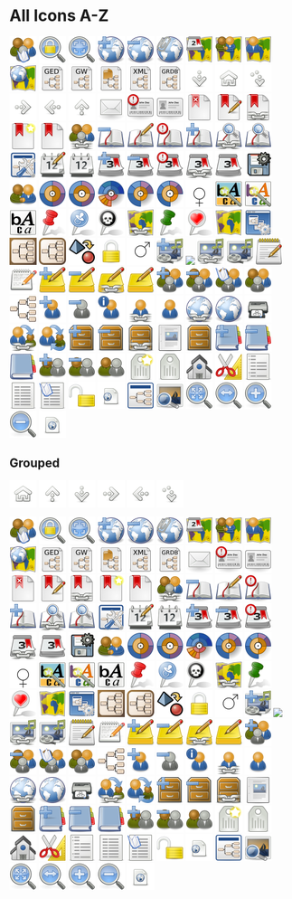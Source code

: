 # All Icons A-Z

<p float="left">
  <img src="/gtheme-icons/add-parent-existing-family.svg" width="48" />
  <img src="/gtheme-icons/geo-fixed-zoom.svg" width="48" /> 
  <img src="/gtheme-icons/geo-free-zoom.svg" width="48" />
  <img src="/gtheme-icons/geo-place-add.svg" width="48" />
  <img src="/gtheme-icons/geo-place-delete.svg" width="48" />
  <img src="/gtheme-icons/geo-place-link.svg" width="48" />
  <img src="/gtheme-icons/geo-show-event.svg" width="48" />
  <img src="/gtheme-icons/geo-show-family.svg" width="48" />
  <img src="/gtheme-icons/geo-show-person.svg" width="48" />
  <img src="/gtheme-icons/geo-show-place.svg" width="48" />
  <img src="/gtheme-icons/gnome-mime-application-x-gedcom.svg" width="48" />
  <img src="/gtheme-icons/gnome-mime-application-x-geneweb.svg" width="48" />
  <img src="/gtheme-icons/gnome-mime-application-x-gramps-package.svg" width="48" />
  <img src="/gtheme-icons/gnome-mime-application-x-gramps-xml.svg" width="48" />
  <img src="/gtheme-icons/gnome-mime-application-x-gramps.svg" width="48" /> 
  <img src="/gtheme-icons/go-down.svg" width="48" />
  <img src="/gtheme-icons/go-home.svg" width="48" />
  <img src="/gtheme-icons/go-jump.svg" width="48" />
  <img src="/gtheme-icons/go-next.svg" width="48" />
  <img src="/gtheme-icons/go-previous.svg" width="48" />
  <img src="/gtheme-icons/go-up.svg" width="48" />
  <img src="/gtheme-icons/gramps-address.svg" width="48" />
  <img src="/gtheme-icons/gramps-attribute-important.svg" width="48" />
  <img src="/gtheme-icons/gramps-attribute.svg" width="48" />
  <img src="/gtheme-icons/gramps-bookmark-delete.svg" width="48" />
  <img src="/gtheme-icons/gramps-bookmark-edit.svg" width="48" /> 
  <img src="/gtheme-icons/gramps-bookmark-link.svg" width="48" />
  <img src="/gtheme-icons/gramps-bookmark-new.svg" width="48" />
  <img src="/gtheme-icons/gramps-bookmark.svg" width="48" /> 
  <img src="/gtheme-icons/gramps-child-ref.svg" width="48" />
  <img src="/gtheme-icons/gramps-citation-delete.svg" width="48" />
  <img src="/gtheme-icons/gramps-citation-edit.svg" width="48" />
  <img src="/gtheme-icons/gramps-citation-important.svg" width="48" />
  <img src="/gtheme-icons/gramps-citation-new.svg" width="48" />
  <img src="/gtheme-icons/gramps-citation-ref.svg" width="48" />
  <img src="/gtheme-icons/gramps-citation.svg" width="48" />
  <img src="/gtheme-icons/gramps-config.svg" width="48" />
  <img src="/gtheme-icons/gramps-date-edit.svg" width="48" />
  <img src="/gtheme-icons/gramps-date.svg" width="48" />
  <img src="/gtheme-icons/gramps-event-add.svg" width="48" />
  <img src="/gtheme-icons/gramps-event-delete.svg" width="48" />
  <img src="/gtheme-icons/gramps-event-important.svg" width="48" />
  <img src="/gtheme-icons/gramps-event-ref.svg" width="48" />
  <img src="/gtheme-icons/gramps-event.svg" width="48" />
  <img src="/gtheme-icons/gramps-export.svg" width="48" />
  <img src="/gtheme-icons/gramps-family.svg" width="48" />
  <img src="/gtheme-icons/gramps-fanchart.svg" width="48" />
  <img src="/gtheme-icons/gramps-fanchart2.svg" width="48" />
  <img src="/gtheme-icons/gramps-fanchart2way.svg" width="48" /> 
  <img src="/gtheme-icons/gramps-fanchartdesc.svg" width="48" />
  <img src="/gtheme-icons/gramps-fanchartdesc2.svg" width="48" />
  <img src="/gtheme-icons/gramps-female.svg" width="48" />
  <img src="/gtheme-icons/gramps-font-bgcolor.svg" width="48" />
  <img src="/gtheme-icons/gramps-font-color.svg" width="48" />
  <img src="/gtheme-icons/gramps-font.svg" width="48" />
  <img src="/gtheme-icons/gramps-geo-altmap.svg" width="48" />
  <img src="/gtheme-icons/gramps-geo-birth2.svg" width="48" />
  <img src="/gtheme-icons/gramps-geo-death2.svg" width="48" />
  <img src="/gtheme-icons/gramps-geo-link.svg" width="48" />
  <img src="/gtheme-icons/gramps-geo-mainmap.svg" width="48" />
  <img src="/gtheme-icons/gramps-geo-marriage2.svg" width="48" />
  <img src="/gtheme-icons/gramps-geo.svg" width="48" />
  <img src="/gtheme-icons/gramps-gramplet.svg" width="48" />
  <img src="/gtheme-icons/gramps-icon-ios.svg" width="48" />
  <img src="/gtheme-icons/gramps-icon-windows.svg" width="48" />
  <img src="/gtheme-icons/gramps-import.svg" width="48" />
  <img src="/gtheme-icons/gramps-lock.svg" width="48" />
  <img src="/gtheme-icons/gramps-male.svg" width="48" />
  <img src="/gtheme-icons/gramps-media-add.svg" width="48" />
  <img src="/gtheme-icons/gramps-media-delete.svg width="48" />
  <img src="/gtheme-icons/gramps-media-ref.svg" width="48" />
  <img src="/gtheme-icons/gramps-media.svg" width="48" />
  <img src="/gtheme-icons/gramps-notes.svg" width="48" />
  <img src="/gtheme-icons/gramps-notes1.svg" width="48" />
  <img src="/gtheme-icons/gramps-notes2-add.svg" width="48" />
  <img src="/gtheme-icons/gramps-notes2-delete.svg" width="48" />
  <img src="/gtheme-icons/gramps-notes2-ref.svg" width="48" />
  <img src="/gtheme-icons/gramps-notes2.svg" width="48" />
  <img src="/gtheme-icons/gramps-parents-add.svg" width="48" />
  <img src="/gtheme-icons/gramps-parents-delete.svg" width="48" />
  <img src="/gtheme-icons/gramps-parents-open.svg" width="48" />
  <img src="/gtheme-icons/gramps-parents.svg" width="48" />
  <img src="/gtheme-icons/gramps-pedigree.svg" width="48" />
  <img src="/gtheme-icons/gramps-person-add.svg" width="48" />
  <img src="/gtheme-icons/gramps-person-delete.svg" width="48" />
  <img src="/gtheme-icons/gramps-person-name.svg" width="48" />
  <img src="/gtheme-icons/gramps-person-ref.svg" width="48" />
  <img src="/gtheme-icons/gramps-person.svg" width="48" />
  <img src="/gtheme-icons/gramps-place-ref.svg" width="48" />
  <img src="/gtheme-icons/gramps-place.svg" width="48" />
  <img src="/gtheme-icons/gramps-printer.svg" width="48" />
  <img src="/gtheme-icons/gramps-relation-ref.svg" width="48" />
  <img src="/gtheme-icons/gramps-relation.svg" width="48" />
  <img src="/gtheme-icons/gramps-repo-add.svg" width="48" />
  <img src="/gtheme-icons/gramps-repo-delete.svg" width="48" />
  <img src="/gtheme-icons/gramps-repo-ref.svg" width="48" />
  <img src="/gtheme-icons/gramps-reports.svg" width="48" />
  <img src="/gtheme-icons/gramps-repository.svg" width="48" />
  <img src="/gtheme-icons/gramps-source-add.svg" width="48" />
  <img src="/gtheme-icons/gramps-source-delete.svg" width="48" />
  <img src="/gtheme-icons/gramps-source.svg" width="48" />
  <img src="/gtheme-icons/gramps-spouse-add.svg" width="48" />
  <img src="/gtheme-icons/gramps-spouse-delete.svg" width="48" />
  <img src="/gtheme-icons/gramps-spouse.svg" width="48" />
  <img src="/gtheme-icons/gramps-tag-new.svg" width="48" />
  <img src="/gtheme-icons/gramps-tag.svg" width="48" />
  <img src="/gtheme-icons/gramps-temple.svg" width="48" />
  <img src="/gtheme-icons/gramps-tools.svg" width="48" />
  <img src="/gtheme-icons/gramps-tree-group.svg" width="48" />
  <img src="/gtheme-icons/gramps-tree-list.svg" width="48" />
  <img src="/gtheme-icons/gramps-tree-select.svg" width="48" />
  <img src="/gtheme-icons/gramps-unlock.svg" width="48" />
  <img src="/gtheme-icons/gramps-url.svg" width="48" />
  <img src="/gtheme-icons/gramps-view.svg" width="48" />
  <img src="/gtheme-icons/gramps-viewmedia.svg" width="48" />
  <img src="/gtheme-icons/gramps-zoom-best-fit.svg" width="48" />
  <img src="/gtheme-icons/gramps-zoom-fit-width.svg" width="48" />
  <img src="/gtheme-icons/gramps-zoom-in.svg" width="48" />
  <img src="/gtheme-icons/gramps-zoom-out.svg" width="48" />
  <img src="/gtheme-icons/gramps_new-html.svg" width="48" />
</p>
                                                         
## Grouped
                                                         
<p float="left">
  <img src="/gtheme-icons/go-home.svg" width="48" />
  <img src="/gtheme-icons/go-up.svg" width="48" />
  <img src="/gtheme-icons/go-down.svg" width="48" />
  <img src="/gtheme-icons/go-next.svg" width="48" />
  <img src="/gtheme-icons/go-previous.svg" width="48" />
  <img src="/gtheme-icons/go-jump.svg" width="48" />
 </p>                                         
  <p float="left">
<img src="/gtheme-icons/add-parent-existing-family.svg" width="48" />
  <img src="/gtheme-icons/geo-fixed-zoom.svg" width="48" /> 
  <img src="/gtheme-icons/geo-free-zoom.svg" width="48" />
  <img src="/gtheme-icons/geo-place-add.svg" width="48" />
  <img src="/gtheme-icons/geo-place-delete.svg" width="48" />
  <img src="/gtheme-icons/geo-place-link.svg" width="48" />
  <img src="/gtheme-icons/geo-show-event.svg" width="48" />
  <img src="/gtheme-icons/geo-show-family.svg" width="48" />
  <img src="/gtheme-icons/geo-show-person.svg" width="48" />
  <img src="/gtheme-icons/geo-show-place.svg" width="48" />
  <img src="/gtheme-icons/gnome-mime-application-x-gedcom.svg" width="48" />
  <img src="/gtheme-icons/gnome-mime-application-x-geneweb.svg" width="48" />
  <img src="/gtheme-icons/gnome-mime-application-x-gramps-package.svg" width="48" />
  <img src="/gtheme-icons/gnome-mime-application-x-gramps-xml.svg" width="48" />
  <img src="/gtheme-icons/gnome-mime-application-x-gramps.svg" width="48" /> 

  <img src="/gtheme-icons/gramps-address.svg" width="48" />
  <img src="/gtheme-icons/gramps-attribute-important.svg" width="48" />
  <img src="/gtheme-icons/gramps-attribute.svg" width="48" />
  <img src="/gtheme-icons/gramps-bookmark-delete.svg" width="48" />
  <img src="/gtheme-icons/gramps-bookmark-edit.svg" width="48" /> 
  <img src="/gtheme-icons/gramps-bookmark-link.svg" width="48" />
  <img src="/gtheme-icons/gramps-bookmark-new.svg" width="48" />
  <img src="/gtheme-icons/gramps-bookmark.svg" width="48" /> 
  <img src="/gtheme-icons/gramps-child-ref.svg" width="48" />
  <img src="/gtheme-icons/gramps-citation-delete.svg" width="48" />
  <img src="/gtheme-icons/gramps-citation-edit.svg" width="48" />
  <img src="/gtheme-icons/gramps-citation-important.svg" width="48" />
  <img src="/gtheme-icons/gramps-citation-new.svg" width="48" />
  <img src="/gtheme-icons/gramps-citation-ref.svg" width="48" />
  <img src="/gtheme-icons/gramps-citation.svg" width="48" />
  <img src="/gtheme-icons/gramps-config.svg" width="48" />
  <img src="/gtheme-icons/gramps-date-edit.svg" width="48" />
  <img src="/gtheme-icons/gramps-date.svg" width="48" />
  <img src="/gtheme-icons/gramps-event-add.svg" width="48" />
  <img src="/gtheme-icons/gramps-event-delete.svg" width="48" />
  <img src="/gtheme-icons/gramps-event-important.svg" width="48" />
  <img src="/gtheme-icons/gramps-event-ref.svg" width="48" />
  <img src="/gtheme-icons/gramps-event.svg" width="48" />
  <img src="/gtheme-icons/gramps-export.svg" width="48" />
  <img src="/gtheme-icons/gramps-family.svg" width="48" />
  <img src="/gtheme-icons/gramps-fanchart.svg" width="48" />
  <img src="/gtheme-icons/gramps-fanchart2.svg" width="48" />
  <img src="/gtheme-icons/gramps-fanchart2way.svg" width="48" /> 
  <img src="/gtheme-icons/gramps-fanchartdesc.svg" width="48" />
  <img src="/gtheme-icons/gramps-fanchartdesc2.svg" width="48" />
  <img src="/gtheme-icons/gramps-female.svg" width="48" />
  <img src="/gtheme-icons/gramps-font-bgcolor.svg" width="48" />
  <img src="/gtheme-icons/gramps-font-color.svg" width="48" />
  <img src="/gtheme-icons/gramps-font.svg" width="48" />
  <img src="/gtheme-icons/gramps-geo-altmap.svg" width="48" />
  <img src="/gtheme-icons/gramps-geo-birth2.svg" width="48" />
  <img src="/gtheme-icons/gramps-geo-death2.svg" width="48" />
  <img src="/gtheme-icons/gramps-geo-link.svg" width="48" />
  <img src="/gtheme-icons/gramps-geo-mainmap.svg" width="48" />
  <img src="/gtheme-icons/gramps-geo-marriage2.svg" width="48" />
  <img src="/gtheme-icons/gramps-geo.svg" width="48" />
  <img src="/gtheme-icons/gramps-gramplet.svg" width="48" />
  <img src="/gtheme-icons/gramps-icon-ios.svg" width="48" />
  <img src="/gtheme-icons/gramps-icon-windows.svg" width="48" />
  <img src="/gtheme-icons/gramps-import.svg" width="48" />
  <img src="/gtheme-icons/gramps-lock.svg" width="48" />
  <img src="/gtheme-icons/gramps-male.svg" width="48" />
  <img src="/gtheme-icons/gramps-media-add.svg" width="48" />
  <img src="/gtheme-icons/gramps-media-delete.svg width="48" />
  <img src="/gtheme-icons/gramps-media-ref.svg" width="48" />
  <img src="/gtheme-icons/gramps-media.svg" width="48" />
  <img src="/gtheme-icons/gramps-notes.svg" width="48" />
  <img src="/gtheme-icons/gramps-notes1.svg" width="48" />
  <img src="/gtheme-icons/gramps-notes2-add.svg" width="48" />
  <img src="/gtheme-icons/gramps-notes2-delete.svg" width="48" />
  <img src="/gtheme-icons/gramps-notes2-ref.svg" width="48" />
  <img src="/gtheme-icons/gramps-notes2.svg" width="48" />
  <img src="/gtheme-icons/gramps-parents-add.svg" width="48" />
  <img src="/gtheme-icons/gramps-parents-delete.svg" width="48" />
  <img src="/gtheme-icons/gramps-parents-open.svg" width="48" />
  <img src="/gtheme-icons/gramps-parents.svg" width="48" />
  <img src="/gtheme-icons/gramps-pedigree.svg" width="48" />
  <img src="/gtheme-icons/gramps-person-add.svg" width="48" />
  <img src="/gtheme-icons/gramps-person-delete.svg" width="48" />
  <img src="/gtheme-icons/gramps-person-name.svg" width="48" />
  <img src="/gtheme-icons/gramps-person-ref.svg" width="48" />
  <img src="/gtheme-icons/gramps-person.svg" width="48" />
  <img src="/gtheme-icons/gramps-place-ref.svg" width="48" />
  <img src="/gtheme-icons/gramps-place.svg" width="48" />
  <img src="/gtheme-icons/gramps-printer.svg" width="48" />
  <img src="/gtheme-icons/gramps-relation-ref.svg" width="48" />
  <img src="/gtheme-icons/gramps-relation.svg" width="48" />
  <img src="/gtheme-icons/gramps-repo-add.svg" width="48" />
  <img src="/gtheme-icons/gramps-repo-delete.svg" width="48" />
  <img src="/gtheme-icons/gramps-repo-ref.svg" width="48" />
  <img src="/gtheme-icons/gramps-reports.svg" width="48" />
  <img src="/gtheme-icons/gramps-repository.svg" width="48" />
  <img src="/gtheme-icons/gramps-source-add.svg" width="48" />
  <img src="/gtheme-icons/gramps-source-delete.svg" width="48" />
  <img src="/gtheme-icons/gramps-source.svg" width="48" />
  <img src="/gtheme-icons/gramps-spouse-add.svg" width="48" />
  <img src="/gtheme-icons/gramps-spouse-delete.svg" width="48" />
  <img src="/gtheme-icons/gramps-spouse.svg" width="48" />
  <img src="/gtheme-icons/gramps-tag-new.svg" width="48" />
  <img src="/gtheme-icons/gramps-tag.svg" width="48" />
  <img src="/gtheme-icons/gramps-temple.svg" width="48" />
  <img src="/gtheme-icons/gramps-tools.svg" width="48" />
  <img src="/gtheme-icons/gramps-tree-group.svg" width="48" />
  <img src="/gtheme-icons/gramps-tree-list.svg" width="48" />
  <img src="/gtheme-icons/gramps-tree-select.svg" width="48" />
  <img src="/gtheme-icons/gramps-unlock.svg" width="48" />
  <img src="/gtheme-icons/gramps-url.svg" width="48" />
  <img src="/gtheme-icons/gramps-view.svg" width="48" />
  <img src="/gtheme-icons/gramps-viewmedia.svg" width="48" />
  <img src="/gtheme-icons/gramps-zoom-best-fit.svg" width="48" />
  <img src="/gtheme-icons/gramps-zoom-fit-width.svg" width="48" />
  <img src="/gtheme-icons/gramps-zoom-in.svg" width="48" />
  <img src="/gtheme-icons/gramps-zoom-out.svg" width="48" />
  <img src="/gtheme-icons/gramps_new-html.svg" width="48" />
</p>                                         
